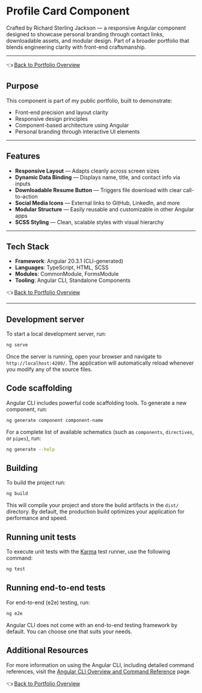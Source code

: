 # Profile Card Component

Crafted by Richard Sterling Jackson — a responsive Angular component designed to showcase personal branding through contact links, downloadable assets, and modular design. Part of a broader portfolio that blends engineering clarity with front-end craftsmanship.

---

👈 [Back to Portfolio Overview](../README.md)

## Purpose

This component is part of my public portfolio, built to demonstrate:

- Front-end precision and layout clarity  
- Responsive design principles  
- Component-based architecture using Angular  
- Personal branding through interactive UI elements  

---

## Features

-  **Responsive Layout** — Adapts cleanly across screen sizes  
-  **Dynamic Data Binding** — Displays name, title, and contact info via inputs  
-  **Downloadable Resume Button** — Triggers file download with clear call-to-action  
-  **Social Media Icons** — External links to GitHub, LinkedIn, and more  
-  **Modular Structure** — Easily reusable and customizable in other Angular apps  
-  **SCSS Styling** — Clean, scalable styles with visual hierarchy  

---

## Tech Stack

- **Framework**: Angular 20.3.1 (CLI-generated)  
- **Languages**: TypeScript, HTML, SCSS  
- **Modules**: CommonModule, FormsModule  
- **Tooling**: Angular CLI, Standalone Components  

👈 [Back to Portfolio Overview](../README.md)

---

## Development server

To start a local development server, run:

```bash
ng serve
```

Once the server is running, open your browser and navigate to `http://localhost:4200/`. The application will automatically reload whenever you modify any of the source files.

## Code scaffolding

Angular CLI includes powerful code scaffolding tools. To generate a new component, run:

```bash
ng generate component component-name
```

For a complete list of available schematics (such as `components`, `directives`, or `pipes`), run:

```bash
ng generate --help
```

## Building

To build the project run:

```bash
ng build
```

This will compile your project and store the build artifacts in the `dist/` directory. By default, the production build optimizes your application for performance and speed.

## Running unit tests

To execute unit tests with the [Karma](https://karma-runner.github.io) test runner, use the following command:

```bash
ng test
```

## Running end-to-end tests

For end-to-end (e2e) testing, run:

```bash
ng e2e
```

Angular CLI does not come with an end-to-end testing framework by default. You can choose one that suits your needs.

## Additional Resources

For more information on using the Angular CLI, including detailed command references, visit the [Angular CLI Overview and Command Reference](https://angular.dev/tools/cli) page.

👈 [Back to Portfolio Overview](../README.md)





